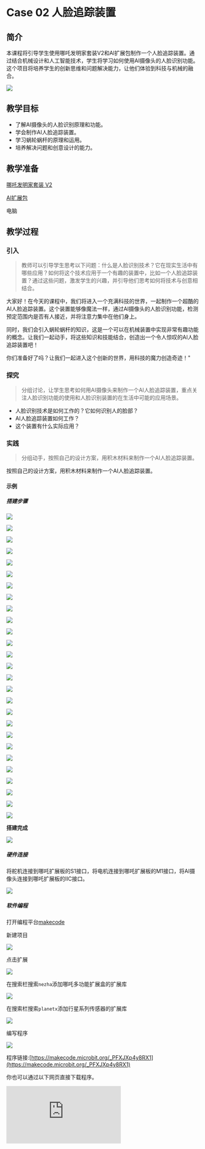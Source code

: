 ﻿---
sidebar_position: 3
---

# Case 02 人脸追踪装置


## 简介

本课程将引导学生使用哪吒发明家套装V2和AI扩展包制作一个人脸追踪装置。通过结合机械设计和人工智能技术，学生将学习如何使用AI摄像头的人脸识别功能。这个项目将培养学生的创新思维和问题解决能力，让他们体验到科技与机械的融合。

![](https://wiki-media-ef.oss-cn-hongkong.aliyuncs.com//images/ai-accessories-pack-case-02-01.png)

## 教学目标

- 了解AI摄像头的人脸识别原理和功能。
- 学会制作AI人脸追踪装置。
- 学习蜗轮蜗杆的原理和运用。
- 培养解决问题和创意设计的能力。

## 教学准备

[哪吒发明家套装 V2](https://www.elecfreaks.com/nezha-inventor-s-kit-v2-for-micro-bit.html)

[AI扩展包](https://www.elecfreaks.com/nezha-inventor-s-kit-v2-for-micro-bit.html)

电脑

## 教学过程

### 引入

>教师可以引导学生思考以下问题：什么是人脸识别技术？它在现实生活中有哪些应用？如何将这个技术应用于一个有趣的装置中，比如一个人脸追踪装置？通过这些问题，激发学生的兴趣，并引导他们思考如何将技术与创意相结合。

大家好！在今天的课程中，我们将进入一个充满科技的世界，一起制作一个超酷的AI人脸追踪装置。这个装置能够像魔法一样，通过AI摄像头的人脸识别功能，检测预定范围内是否有人接近，并将注意力集中在他们身上。

同时，我们会引入蜗轮蜗杆的知识，这是一个可以在机械装置中实现非常有趣功能的概念。让我们一起动手，将这些知识和技能结合，创造出一个令人惊叹的AI人脸追踪装置吧！

你们准备好了吗？让我们一起进入这个创新的世界，用科技的魔力创造奇迹！"

### 探究

>分组讨论，让学生思考如何用AI摄像头来制作一个AI人脸追踪装置，重点关注人脸识别功能的使用和人脸识别装置的在生活中可能的应用场景。

- 人脸识别技术是如何工作的？它如何识别人的脸部？
- AI人脸追踪装置如何工作？
- 这个装置有什么实际应用？

### 实践

>分组动手，按照自己的设计方案，用积木材料来制作一个AI人脸追踪装置。

按照自己的设计方案，用积木材料来制作一个AI人脸追踪装置。

#### 示例

##### 搭建步骤

![](https://wiki-media-ef.oss-cn-hongkong.aliyuncs.com//images/ai-accessories-pack-step-02-01.png)

![](https://wiki-media-ef.oss-cn-hongkong.aliyuncs.com//images/ai-accessories-pack-step-02-02.png)

![](https://wiki-media-ef.oss-cn-hongkong.aliyuncs.com//images/ai-accessories-pack-step-02-03.png)

![](https://wiki-media-ef.oss-cn-hongkong.aliyuncs.com//images/ai-accessories-pack-step-02-04.png)

![](https://wiki-media-ef.oss-cn-hongkong.aliyuncs.com//images/ai-accessories-pack-step-02-05.png)

![](https://wiki-media-ef.oss-cn-hongkong.aliyuncs.com//images/ai-accessories-pack-step-02-06.png)

![](https://wiki-media-ef.oss-cn-hongkong.aliyuncs.com//images/ai-accessories-pack-step-02-07.png)

![](https://wiki-media-ef.oss-cn-hongkong.aliyuncs.com//images/ai-accessories-pack-step-02-08.png)

![](https://wiki-media-ef.oss-cn-hongkong.aliyuncs.com//images/ai-accessories-pack-step-02-09.png)

![](https://wiki-media-ef.oss-cn-hongkong.aliyuncs.com//images/ai-accessories-pack-step-02-10.png)

![](https://wiki-media-ef.oss-cn-hongkong.aliyuncs.com//images/ai-accessories-pack-step-02-11.png)

![](https://wiki-media-ef.oss-cn-hongkong.aliyuncs.com//images/ai-accessories-pack-step-02-12.png)

![](https://wiki-media-ef.oss-cn-hongkong.aliyuncs.com//images/ai-accessories-pack-step-02-13.png)

![](https://wiki-media-ef.oss-cn-hongkong.aliyuncs.com//images/ai-accessories-pack-step-02-14.png)

![](https://wiki-media-ef.oss-cn-hongkong.aliyuncs.com//images/ai-accessories-pack-step-02-15.png)

![](https://wiki-media-ef.oss-cn-hongkong.aliyuncs.com//images/ai-accessories-pack-step-02-16.png)

![](https://wiki-media-ef.oss-cn-hongkong.aliyuncs.com//images/ai-accessories-pack-step-02-17.png)

![](https://wiki-media-ef.oss-cn-hongkong.aliyuncs.com//images/ai-accessories-pack-step-02-18.png)

![](https://wiki-media-ef.oss-cn-hongkong.aliyuncs.com//images/ai-accessories-pack-step-02-19.png)

![](https://wiki-media-ef.oss-cn-hongkong.aliyuncs.com//images/ai-accessories-pack-step-02-20.png)

![](https://wiki-media-ef.oss-cn-hongkong.aliyuncs.com//images/ai-accessories-pack-step-02-21.png)

![](https://wiki-media-ef.oss-cn-hongkong.aliyuncs.com//images/ai-accessories-pack-step-02-22.png)

![](https://wiki-media-ef.oss-cn-hongkong.aliyuncs.com//images/ai-accessories-pack-step-02-23.png)

![](https://wiki-media-ef.oss-cn-hongkong.aliyuncs.com//images/ai-accessories-pack-step-02-24.png)

![](https://wiki-media-ef.oss-cn-hongkong.aliyuncs.com//images/ai-accessories-pack-step-02-25.png)

![](https://wiki-media-ef.oss-cn-hongkong.aliyuncs.com//images/ai-accessories-pack-step-02-26.png)

![](https://wiki-media-ef.oss-cn-hongkong.aliyuncs.com//images/ai-accessories-pack-step-02-27.png)

**搭建完成**

![](https://wiki-media-ef.oss-cn-hongkong.aliyuncs.com//images/ai-accessories-pack-case-02-01.png)

##### 硬件连接

将舵机连接到哪吒扩展板的S1接口，将电机连接到哪吒扩展板的M1接口，将AI摄像头连接到哪吒扩展板的IIC接口。

 ![](https://wiki-media-ef.oss-cn-hongkong.aliyuncs.com//images/ai-accessories-pack-case-02-02.png)

##### 软件编程

打开编程平台[makecode](https://makecode.microbit.org/#)

新建项目

![](https://wiki-media-ef.oss-cn-hongkong.aliyuncs.com//images/ai-accessories-pack-case-01-03.png)

点击扩展

![](https://wiki-media-ef.oss-cn-hongkong.aliyuncs.com//images/ai-accessories-pack-case-01-04.png)

在搜索栏搜索`nezha`添加哪吒多功能扩展盒的扩展库

![](https://wiki-media-ef.oss-cn-hongkong.aliyuncs.com//images/ai-accessories-pack-case-01-06.png)

在搜索栏搜索`planetx`添加行星系列传感器的扩展库

![](https://wiki-media-ef.oss-cn-hongkong.aliyuncs.com//images/ai-accessories-pack-case-01-07.png)

编写程序

![](https://wiki-media-ef.oss-cn-hongkong.aliyuncs.com//images/ai-accessories-pack-case-02-08.png)


程序链接:[https://makecode.microbit.org/_PFXJXp4y8RX1](https://makecode.microbit.org/_PFXJXp4y8RX1)

你也可以通过以下网页直接下载程序。

<div
    style={{
        position: 'relative',
        paddingBottom: '60%',
        overflow: 'hidden',
    }}
>
    <iframe
        src="https://makecode.microbit.org/_PFXJXp4y8RX1"
        frameborder="0"
        sandbox="allow-popups allow-forms allow-scripts allow-same-origin"
        style={{
            position: 'absolute',
            width: '100%',
            height: '100%',
        }}
    />
</div>


### 团队合作与展示

学生分成小组，共同完成案例的制作和程序编写。

鼓励学生之间相互合作、交流和分享经验。

每个小组有机会向其他小组展示他们制作的案例。

#### 示例案例效果

人脸识别装置会自动识别范围内的人脸，并根据人脸位置自动调整摄像头的朝向。

![](https://wiki-media-ef.oss-cn-hongkong.aliyuncs.com//images/ai-accessories-pack-case-02.gif)

### 反思

>分组分享，让每组的学生分享自己的制作过程和心得，总结自己遇到的问题和解决办法，评价自己的优点和不足。

### 扩展知识

*** 什么是人脸识别？ ***

人脸识别是一种利用分析比较人脸视觉特征信息进行身份鉴别的计算机技术。它包括广义和狭义两种定义。

广义的人脸识别实际是一种生物特征识别技术，指通过人脸进行身份确认或身份查找的技术或系统。该技术使用摄像机或摄像头采集含有人脸的图像或视频流，并自动在图像中检测和跟踪人脸，进而对检测到的人脸图像进行一系列的相关应用操作。

狭义的人脸识别特指通过人脸进行身份确认或身份查找的技术或系统，它基于光学人脸图像的身份识别与验证。人脸识别技术主要涉及三个步骤：人脸图像采集及检测、人脸图像预处理和人脸图像特征提取。之后，系统将提取出的人脸图像特征与数据库中预先存储的面部特征进行比较，以完成识别过程。

总的来说，人脸识别是一种便捷、安全的生物识别技术，被广泛应用于公共安全、个人身份验证、视频监控、支付验证、门禁管理等多个领域。

*** 蜗轮蜗杆的结构特点？ ***

蜗轮蜗杆机构是一种常用的机械传动机构，它由蜗轮和蜗杆两部分组成。以下是它的主要结构特点：

- 传动效率高：蜗轮蜗杆机构的传动效率可以达到95%以上，这意味着其能量损失较小，机械效率高。

- 传动比大：蜗轮蜗杆机构的传动比通常较大，可以达到100以上，这使得它可以实现较大范围的速比变化。

- 结构紧凑：蜗轮蜗杆机构的结构紧凑，占用空间小，这使得它在一些空间限制较大的场合中具有较好的适应性。

- 自锁性：蜗轮蜗杆机构具有自锁性，即在蜗轮主动时，蜗杆可以自锁，这使得它可以用于提升和起重机械中，实现工作机构的恒速运动。

- 运动方式独特：蜗轮蜗杆机构的运动方式独特，蜗杆旋转时，蜗轮只能沿蜗杆方向做轴向移动，这使得它可以用于一些特殊的机械传动中，如用于调整机构的位置。

- 承载能力大：蜗轮蜗杆机构的承载能力较大，它可以承受较大的轴向和径向载荷，这使得它可以应用于一些重载传动场合。

- 制造和安装精度要求高：由于蜗轮蜗杆机构的传动精度和稳定性要求较高，因此需要较高的制造和安装精度。

总之，蜗轮蜗杆机构具有传动效率高、传动比大、结构紧凑、自锁性、运动方式独特、承载能力大等优点，广泛应用于各种机械传动系统中。
